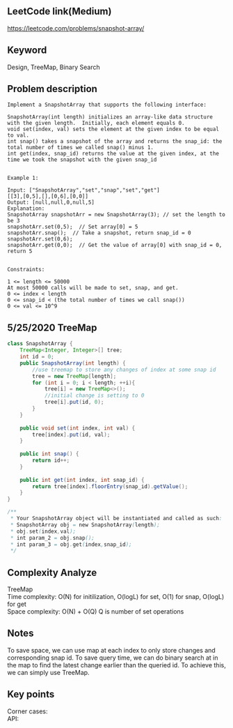 ## LeetCode link(Medium)
https://leetcode.com/problems/snapshot-array/

## Keyword
Design, TreeMap, Binary Search

## Problem description
```
Implement a SnapshotArray that supports the following interface:

SnapshotArray(int length) initializes an array-like data structure with the given length.  Initially, each element equals 0.
void set(index, val) sets the element at the given index to be equal to val.
int snap() takes a snapshot of the array and returns the snap_id: the total number of times we called snap() minus 1.
int get(index, snap_id) returns the value at the given index, at the time we took the snapshot with the given snap_id
 

Example 1:

Input: ["SnapshotArray","set","snap","set","get"]
[[3],[0,5],[],[0,6],[0,0]]
Output: [null,null,0,null,5]
Explanation: 
SnapshotArray snapshotArr = new SnapshotArray(3); // set the length to be 3
snapshotArr.set(0,5);  // Set array[0] = 5
snapshotArr.snap();  // Take a snapshot, return snap_id = 0
snapshotArr.set(0,6);
snapshotArr.get(0,0);  // Get the value of array[0] with snap_id = 0, return 5
 

Constraints:

1 <= length <= 50000
At most 50000 calls will be made to set, snap, and get.
0 <= index < length
0 <= snap_id < (the total number of times we call snap())
0 <= val <= 10^9
```

## 5/25/2020 TreeMap
```java
class SnapshotArray {
    TreeMap<Integer, Integer>[] tree;
    int id = 0;
    public SnapshotArray(int length) {
        //use treemap to store any changes of index at some snap id
        tree = new TreeMap[length];
        for (int i = 0; i < length; ++i){
            tree[i] = new TreeMap<>();
            //initial change is setting to 0
            tree[i].put(id, 0);
        }
    }
    
    public void set(int index, int val) {
        tree[index].put(id, val);
    }
    
    public int snap() {
        return id++;
    }
    
    public int get(int index, int snap_id) {
        return tree[index].floorEntry(snap_id).getValue();
    }
}

/**
 * Your SnapshotArray object will be instantiated and called as such:
 * SnapshotArray obj = new SnapshotArray(length);
 * obj.set(index,val);
 * int param_2 = obj.snap();
 * int param_3 = obj.get(index,snap_id);
 */
```

## Complexity Analyze
TreeMap\
Time complexity: O(N) for initilization, O(logL) for set, O(1) for snap, O(logL) for get\
Space complexity: O(N) + O(Q) Q is number of set operations

## Notes
To save space, we can use map at each index to only store changes and corresponding snap id. To save query time, we can do binary search at in the map to find the latest change earlier than the queried id. To achieve this, we can simply use TreeMap.

## Key points
Corner cases: \
API:
